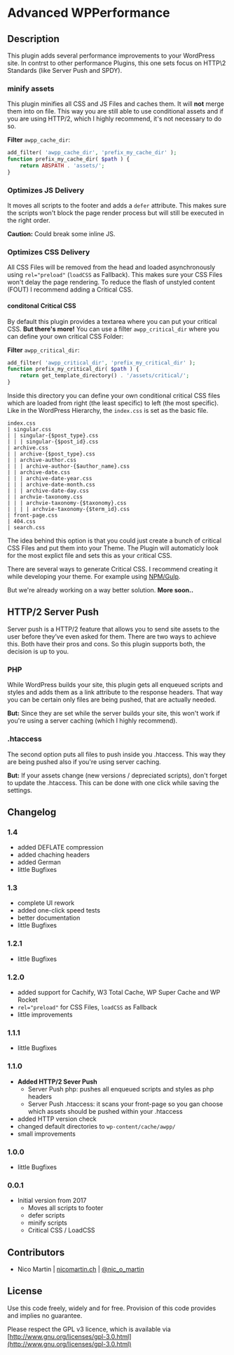 # Advanced WPPerformance

## Description
This plugin adds several performance improvements to your WordPress site. In contrst to other performance Plugins, this one sets focus on HTTP\2 Standards (like Server Push and SPDY).
### minify assets
This plugin minifies all CSS and JS Files and caches them. It will **not** merge them into on file. This way you are still able to use conditional assets and if you are using HTTP/2, which I highly recommend, it's not necessary to do so.

**Filter** `awpp_cache_dir`:
```php
add_filter( 'awpp_cache_dir', 'prefix_my_cache_dir' );
function prefix_my_cache_dir( $path ) {
    return ABSPATH . 'assets/';
}
```
### Optimizes JS Delivery
It moves all scripts to the footer and adds a `defer` attribute. This makes sure the scripts won't block the page render process but will still be executed in the right order. 

**Caution:** Could break some inline JS.
### Optimizes CSS Delivery
All CSS Files will be removed from the head and loaded asynchronously using `rel="preload"` (`loadCSS` as Fallback). This makes sure your CSS Files won't delay the page rendering. To reduce the flash of unstyled content (FOUT) I recommend adding a Critical CSS.
#### conditonal Critical CSS
By default this plugin provides a textarea where you can put your critical CSS.
**But there's more!** You can use a filter `awpp_critical_dir` where you can define your own critical CSS Folder:

**Filter** `awpp_critical_dir`:
```php
add_filter( 'awpp_critical_dir', 'prefix_my_critical_dir' );
function prefix_my_critical_dir( $path ) {
    return get_template_directory() . '/assets/critical/';
}
```
Inside this directory you can define your own conditional critical CSS files which are loaded from right (the least specific) to left (the most specific). Like in the WordPress Hierarchy, the `index.css` is set as the basic file.
```
index.css
| singular.css
| | singular-{$post_type}.css
| | | singular-{$post_id}.css
| archive.css
| | archive-{$post_type}.css
| | archive-author.css
| | | archive-author-{$author_name}.css
| | archive-date.css
| | | archive-date-year.css
| | | archive-date-month.css
| | | archive-date-day.css
| | archvie-taxonomy.css
| | | archvie-taxonomy-{$taxonomy}.css
| | | | archvie-taxonomy-{$term_id}.css
| front-page.css
| 404.css
| search.css
```
The idea behind this option is that you could just create a bunch of critical CSS Files and put them into your Theme. The Plugin will automaticly look for the most explict file and sets this as your critical CSS.

There are several ways to generate Critical CSS. I recommend creating it while developing your theme. For example using [NPM/Gulp](https://github.com/addyosmani/critical).

But we're already working on a way better solution. **More soon..**

## HTTP/2 Server Push
Server push is a HTTP/2 feature that allows you to send site assets to the user before they’ve even asked for them.
There are two ways to achieve this. Both have their pros and cons. So this plugin supports both, the decision is up to you.

### PHP
While WordPress builds your site, this plugin gets all enqueued scripts and styles and adds them as a link attribute to the response headers. That way you can be certain only files are being pushed, that are actually needed.

**But:** Since they are set while the server builds your site, this won't work if you're using a server caching (which I highly recommend).

### .htaccess
The second option puts all files to push inside you .htaccess. This way they are being pushed also if you're using server caching.

**But:** If your assets change (new versions / depreciated scripts), don't forget to update the .htaccess. This can be done with one click while saving the settings.

## Changelog

### 1.4
* added DEFLATE compression
* added chaching headers
* added German
* little Bugfixes

### 1.3
* complete UI rework
* added one-click speed tests
* better documentation
* little Bugfixes

### 1.2.1
* little Bugfixes

### 1.2.0
* added support for Cachify, W3 Total Cache, WP Super Cache and WP Rocket
* `rel="preload"` for CSS Files, `loadCSS` as Fallback
* little improvements

### 1.1.1
* little Bugfixes

### 1.1.0
* **Added HTTP/2 Sever Push**
    * Server Push php: pushes all enqueued scripts and styles as php headers
    * Server Push .htaccess: it scans your front-page so you gan choose which assets should be pushed within your .htaccess
* added HTTP version check
* changed default directories to `wp-content/cache/awpp/`
* small improvements

### 1.0.0
* little Bugfixes

### 0.0.1
* Initial version from 2017
    * Moves all scripts to footer
    * defer scripts
    * minify scripts
    * Critical CSS / LoadCSS

## Contributors
* Nico Martin | [nicomartin.ch](https://www.nicomartin.ch) | [@nic_o_martin](https://twitter.com/nic_o_martin)

## License
Use this code freely, widely and for free. Provision of this code provides and implies no guarantee.

Please respect the GPL v3 licence, which is available via [http://www.gnu.org/licenses/gpl-3.0.html](http://www.gnu.org/licenses/gpl-3.0.html)